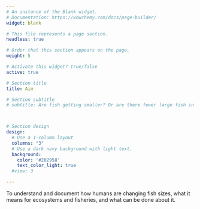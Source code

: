 ```yaml
---
# An instance of the Blank widget.
# Documentation: https://wowchemy.com/docs/page-builder/
widget: blank

# This file represents a page section.
headless: true

# Order that this section appears on the page.
weight: 5

# Activate this widget? true/false
active: true

# Section title
title: Aim

# Section subtitle
# subtitle: Are fish getting smaller? Or are there fewer large fish in the sea?



# Section design
design:
  # Use a 1-column layout
  columns: "3"
  # Use a dark navy background with light text.
  background:
    color: '#202958'
    text_color_light: true
  #view: 3

---
```


To understand and document how humans are changing fish sizes, what it means for ecosystems and fisheries, and what can be done about it. 


<!---
We aim fish body **size trends over time** (as a consequence of climate change or fishing) using evidence about fish body size.

This evidence (historical data) comes in the form of:

Photos of fish catches

Fishing club records

Photos of fish catches

Fishing club records
-->
